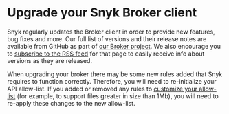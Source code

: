 # Upgrade your Snyk Broker client

Snyk regularly updates the Broker client in order to provide new features, bug fixes and more. Our full list of versions and their release notes are available from GitHub as part of [our Broker project](https://github.com/snyk/broker/releases). We also encourage you to [subscribe to the RSS feed](https://github.com/snyk/broker/releases.atom) for that page to easily receive info about versions as they are released.

When upgrading your broker there may be some new rules added that Snyk requires to function correctly. Therefore, you will need to re-initialize your API allow-list. If you added or removed any rules to [customize your allow-list](https://github.com/snyk/broker#custom-approved-listing-filter) \(for example, to support files greater in size than 1Mb\), you will need to re-apply these changes to the new allow-list.



